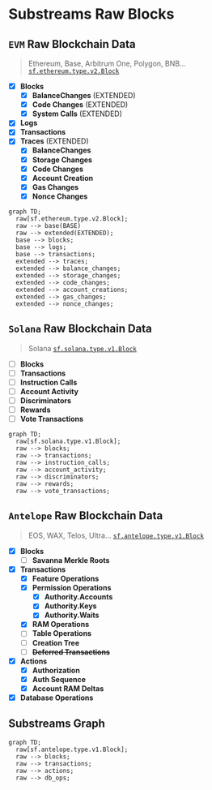# Substreams Raw Blocks

## `EVM` Raw Blockchain Data
>
> Ethereum, Base, Arbitrum One, Polygon, BNB...
> [`sf.ethereum.type.v2.Block`](https://buf.build/streamingfast/firehose-ethereum/docs/main:sf.ethereum.type.v2)

- [x] **Blocks**
  - [x] **BalanceChanges** (EXTENDED)
  - [x] **Code Changes** (EXTENDED)
  - [x] **System Calls** (EXTENDED)
- [x] **Logs**
- [x] **Transactions**
- [x] **Traces** (EXTENDED)
  - [x] **BalanceChanges**
  - [x] **Storage Changes**
  - [x] **Code Changes**
  - [x] **Account Creation**
  - [x] **Gas Changes**
  - [x] **Nonce Changes**

```mermaid
graph TD;
  raw[sf.ethereum.type.v2.Block];
  raw --> base(BASE)
  raw --> extended(EXTENDED);
  base --> blocks;
  base --> logs;
  base --> transactions;
  extended --> traces;
  extended --> balance_changes;
  extended --> storage_changes;
  extended --> code_changes;
  extended --> account_creations;
  extended --> gas_changes;
  extended --> nonce_changes;
```

## `Solana` Raw Blockchain Data

> Solana
> [`sf.solana.type.v1.Block`](https://buf.build/streamingfast/firehose-solana/docs/main:sf.solana.type.v1)

- [ ] **Blocks**
- [ ] **Transactions**
- [ ] **Instruction Calls**
- [ ] **Account Activity**
- [ ] **Discriminators**
- [ ] **Rewards**
- [ ] **Vote Transactions**

```mermaid
graph TD;
  raw[sf.solana.type.v1.Block];
  raw --> blocks;
  raw --> transactions;
  raw --> instruction_calls;
  raw --> account_activity;
  raw --> discriminators;
  raw --> rewards;
  raw --> vote_transactions;
```

## `Antelope` Raw Blockchain Data

> EOS, WAX, Telos, Ultra...
> [`sf.antelope.type.v1.Block`](https://buf.build/pinax/firehose-antelope/docs/main:sf.antelope.type.v1)

- [x] **Blocks**
  - [ ] **Savanna Merkle Roots**
- [x] **Transactions**
  - [x] **Feature Operations**
  - [x] **Permission Operations**
    - [x] **Authority.Accounts**
    - [x] **Authority.Keys**
    - [x] **Authority.Waits**
  - [x] **RAM Operations**
  - [ ] **Table Operations**
  - [ ] **Creation Tree**
  - [ ] ~~**Deferred Transactions**~~
- [x] **Actions**
  - [x] **Authorization**
  - [x] **Auth Sequence**
  - [x] **Account RAM Deltas**
- [x] **Database Operations**

## Substreams Graph

```mermaid
graph TD;
  raw[sf.antelope.type.v1.Block];
  raw --> blocks;
  raw --> transactions;
  raw --> actions;
  raw --> db_ops;
```

